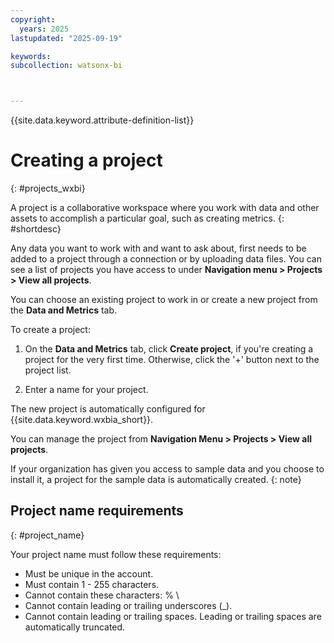 ```yaml
---
copyright:
  years: 2025
lastupdated: "2025-09-19"

keywords:
subcollection: watsonx-bi



---
```


{{site.data.keyword.attribute-definition-list}}


# Creating a project
{: #projects_wxbi}

A project is a collaborative workspace where you work with data and other assets to accomplish a particular goal, such as creating metrics. {: #shortdesc}

Any data you want to work with and want to ask about, first needs to be added to a project through a connection or by uploading data files. You can see a list of projects you have access to under **Navigation menu > Projects > View all projects**. 

You can choose an existing project to work in or create a new project from the **Data and Metrics** tab. 

To create a project:

1. On the **Data and Metrics** tab, click **Create project**, if you're creating a project for the very first time. Otherwise, click the '+' button next to the project list. 

2. Enter a name for your project. 

The new project is automatically configured for {{site.data.keyword.wxbia_short}}. 

You can manage the project from **Navigation Menu > Projects > View all projects**. 

If your organization has given you access to sample data and you choose to install it, a project for the sample data is automatically created.
{: note}

## Project name requirements
{: #project_name}

Your project name must follow these requirements:

- Must be unique in the account.
- Must contain 1 - 255 characters.
- Cannot contain these characters: % \
- Cannot contain leading or trailing underscores (_).
- Cannot contain leading or trailing spaces. Leading or trailing spaces are automatically truncated.
